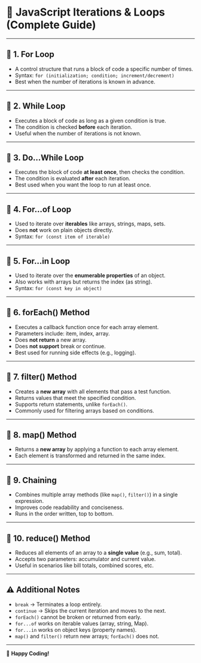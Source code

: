 # 📘 JavaScript Iterations & Loops (Complete Guide)

---

## 🔁 1. For Loop

- A control structure that runs a block of code a specific number of times.
- Syntax: `for (initialization; condition; increment/decrement)`
- Best when the number of iterations is known in advance.

---

## 🔁 2. While Loop

- Executes a block of code as long as a given condition is true.
- The condition is checked **before** each iteration.
- Useful when the number of iterations is not known.

---

## 🔁 3. Do...While Loop

- Executes the block of code **at least once**, then checks the condition.
- The condition is evaluated **after** each iteration.
- Best used when you want the loop to run at least once.

---

## 🔁 4. For...of Loop

- Used to iterate over **iterables** like arrays, strings, maps, sets.
- Does **not** work on plain objects directly.
- Syntax: `for (const item of iterable)`

---

## 🔁 5. For...in Loop

- Used to iterate over the **enumerable properties** of an object.
- Also works with arrays but returns the index (as string).
- Syntax: `for (const key in object)`

---

## 🔁 6. forEach() Method

- Executes a callback function once for each array element.
- Parameters include: item, index, array.
- Does **not return** a new array.
- Does **not support** break or continue.
- Best used for running side effects (e.g., logging).

---

## 🔁 7. filter() Method

- Creates a **new array** with all elements that pass a test function.
- Returns values that meet the specified condition.
- Supports return statements, unlike `forEach()`.
- Commonly used for filtering arrays based on conditions.

---

## 🔁 8. map() Method

- Returns a **new array** by applying a function to each array element.
- Each element is transformed and returned in the same index.

---

## 🔗 9. Chaining

- Combines multiple array methods (like `map()`, `filter()`) in a single expression.
- Improves code readability and conciseness.
- Runs in the order written, top to bottom.

---

## 🔁 10. reduce() Method

- Reduces all elements of an array to a **single value** (e.g., sum, total).
- Accepts two parameters: accumulator and current value.
- Useful in scenarios like bill totals, combined scores, etc.

---

## ⚠️ Additional Notes

- `break` → Terminates a loop entirely.
- `continue` → Skips the current iteration and moves to the next.
- `forEach()` cannot be broken or returned from early.
- `for...of` works on iterable values (array, string, Map).
- `for...in` works on object keys (property names).
- `map()` and `filter()` return new arrays; `forEach()` does not.

---

🎉 **Happy Coding!**
